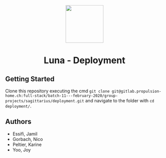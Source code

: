 <div align='center'>
<img height="120" src=".logo/logo.jpg" style="align:center">
<h1>Luna - Deployment</h1>
</div>

## Getting Started

Clone this repository executing the cmd
`git clone git@gitlab.propulsion-home.ch:full-stack/batch-11---february-2020/group-projects/sagittarius/deployment.git` 
and navigate to the folder with `cd deployment/`.

## Authors

- Essifi, Jamil
- Gorbach, Nico
- Peltier, Karine
- Yoo, Joy